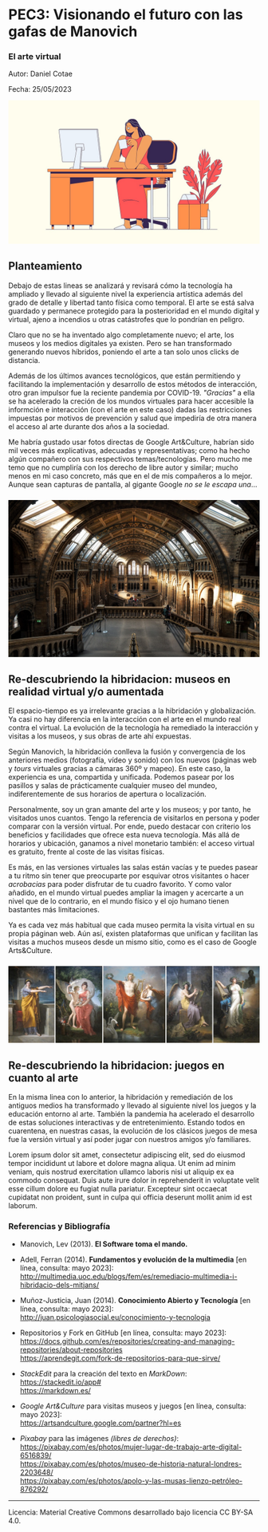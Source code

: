 # PEC3: Visionando el futuro con las gafas de Manovich 

### El arte virtual 


Autor: Daniel Cotae


Fecha: 25/05/2023

![Mujer delante del ordenador](/cabecera.jpg) 


## Planteamiento


Debajo de estas lineas se analizará y revisará cómo la tecnología ha ampliado y llevado al siguiente nivel la experiencia artística además del grado de detalle y libertad tanto física como temporal. El arte se está salva guardado y permanece protegido para la posterioridad en el mundo digital y virtual, ajeno a incendios u otras catástrofes que lo pondrían en peligro.

Claro que no se ha inventado algo completamente nuevo; el arte, los museos y los medios digitales ya existen. Pero se han transformado generando nuevos híbridos, poniendo el arte a tan solo unos clicks de distancia.

Además de los últimos avances tecnológicos, que están permitiendo y facilitando la implementación y desarrollo de estos métodos de interacción, otro gran impulsor fue la reciente pandemia por COVID-19. _"Gracias"_ a ella se ha acelerado la creción de los mundos virtuales para hacer accesible la informción e interacción (con el arte en este caso) dadas las restricciones impuestas por motivos de prevención y salud que impediría de otra manera el acceso al arte durante dos años a la sociedad.

Me habría gustado usar fotos directas de Google Art&Culture, habrían sido mil veces más explicativas, adecuadas y representativas; como ha hecho algún compañero con sus respectivos temas/tecnologías. Pero mucho me temo que no cumpliría con los derecho de libre autor y similar; mucho menos en mi caso concreto, más que en el de mis compañeros a lo mejor. Aunque sean capturas de pantalla, al gigante Google _no se le escapa una_…

###

![Vestíbulo museo](/museo.jpg) 

## Re-descubriendo la hibridacion: museos en realidad virtual y/o aumentada

El espacio-tiempo es ya irrelevante gracias a la hibridación y globalización. Ya casi no hay diferencia en la interacción con el arte en el mundo real contra el virtual. La evolución de la tecnología ha remediado la interacción y visitas a los museos, y sus obras de arte ahí expuestas. 

Según Manovich, la hibridación conlleva la fusión y convergencia de los anteriores medios (fotografía, vídeo y sonido) con los nuevos (páginas web y _tours_ virtuales gracias a cámaras 360º y mapeo). En este caso, la experiencia es una, compartida y unificada. Podemos pasear por los pasillos y salas de prácticamente cualquier museo del mundeo, indiferentemente de sus horarios de apertura o localización.

Personalmente, soy un gran amante del arte y los museos; y por tanto, he visitados unos cuantos. Tengo la referencia de visitarlos en persona y poder comparar con la versión virtual. Por ende, puedo destacar con criterio los beneficios y facilidades que ofrece esta nueva tecnología. Más allá de horarios y ubicación, ganamos a nivel monetario también: el acceso virtual es gratuito, frente al coste de las visitas físicas.

Es más, en las versiones virtuales las salas están vacías y te puedes pasear a tu ritmo sin tener que preocuparte por esquivar otros visitantes o hacer _acrobacias_ para poder disfrutar de tu cuadro favorito. Y como valor añadido, en el mundo virtual puedes ampliar la imagen y acercarte a un nivel que de lo contrario, en el mundo físico y el ojo humano tienen bastantes más limitaciones.

Ya es cada vez más habitual que cada museo permita la visita virtual en su propia páginan web. Aún así, existen plataformas que unifican y facilitan las visitas a muchos museos desde un mismo sitio, como es el caso de Google Arts&Culture.

###

![Escenas de la vida del dios Apollo](/apollo.jpg) 

## Re-descubriendo la hibridacion: juegos en cuanto al arte

En la misma linea con lo anterior, la hibridación y remediación de los antiguos medios ha transformado y llevado al siguiente nivel los juegos y la educación entorno al arte. También la pandemia ha acelerado el desarrollo de estas soluciones interactivas y de entretenimiento. Estando todos en cuarentena, en nuestras casas, la evolución de los clásicos juegos de mesa fue la versión virtual y así poder jugar con nuestros amigos y/o familiares.

Lorem ipsum dolor sit amet, consectetur adipiscing elit, sed do eiusmod tempor incididunt ut labore et dolore magna aliqua. Ut enim ad minim veniam, quis nostrud exercitation ullamco laboris nisi ut aliquip ex ea commodo consequat. Duis aute irure dolor in reprehenderit in voluptate velit esse cillum dolore eu fugiat nulla pariatur. Excepteur sint occaecat cupidatat non proident, sunt in culpa qui officia deserunt mollit anim id est laborum.

###

### Referencias y Bibliografía

* Manovich, Lev (2013). **El Software toma el mando.**

* Adell, Ferran (2014). **Fundamentos y evolución de la multimedia** \[en línea, consulta: mayo 2023\]:<br>
<http://multimedia.uoc.edu/blogs/fem/es/remediacio-multimedia-i-hibridacio-dels-mitjans/>

* Muñoz-Justicia, Juan (2014). **Conocimiento Abierto y Tecnología** \[en línea, consulta: mayo 2023\]:<br>
<http://juan.psicologiasocial.eu/conocimiento-y-tecnologia>

* Repositorios y Fork en GitHub \[en línea, consulta: mayo 2023\]:<br>
<https://docs.github.com/es/repositories/creating-and-managing-repositories/about-repositories><br>
<https://aprendegit.com/fork-de-repositorios-para-que-sirve/>

* _StackEdit_ para la creación del texto en _MarkDown_:<br>
<https://stackedit.io/app#><br>
<https://markdown.es/>

* _Google Art&Culture_ para visitas museos y juegos \[en línea, consulta: mayo 2023\]:<br> <https://artsandculture.google.com/partner?hl=es>

* _Pixabay_ para las imágenes _(libres de derechos)_:<br>
<https://pixabay.com/es/photos/mujer-lugar-de-trabajo-arte-digital-6516839/><br>
<https://pixabay.com/es/photos/museo-de-historia-natural-londres-2203648/><br>
<https://pixabay.com/es/photos/apolo-y-las-musas-lienzo-petróleo-876292/>
----

Licencia: Material Creative Commons desarrollado bajo licencia CC BY-SA 4.0.
